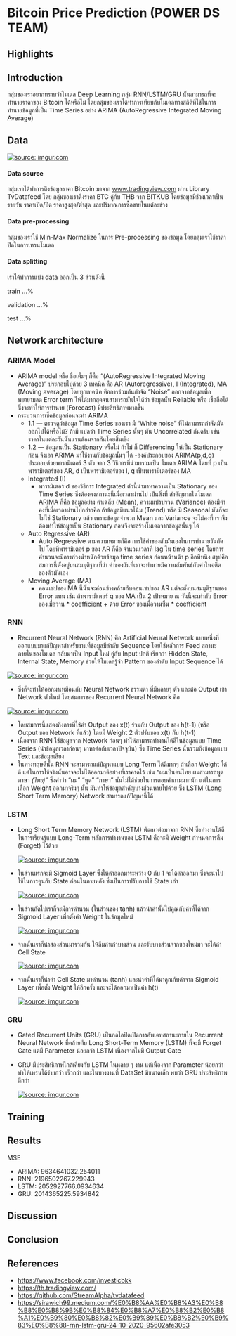 # Bitcoin Price Prediction (POWER DS TEAM)

## Highlights


## Introduction
กลุ่มของเราอยากทราบว่าโมเดล Deep Learning กลุ่ม RNN/LSTM/GRU นั้นสามารถที่จะทำนายราคาของ Bitcoin ได้หรือไม่ โดยกลุ่มของเราได้ทำการเทียบกับโมเดลทางสถิติที่ใช้ในการทำนายข้อมูลที่เป็น Time Series อย่าง ARIMA (AutoRegressive Integrated Moving Average)

## Data
<a href="https://imgur.com/JxzRWgE"><img src="https://i.imgur.com/JxzRWgE.png" title="source: imgur.com" /></a>

#### Data source
กลุ่มเราได้ทำการดึงข้อมูลราคา Bitcoin มาจาก www.tradingview.com ผ่าน Library TvDatafeed
โดย กลุ่มของเราดึงราคา BTC คู่กับ THB จาก BITKUB โดยข้อมูลมีช่วงเวลาเป็นรายวัน ราคาเปิด/ปิด ราคาสูงสุด/ต่ำสุด และปริมาณการซื้อขายในแต่ละช่วง

#### Data pre-processing
กลุ่มของเราใช้ Min-Max Normalize ในการ Pre-processing ของข้อมูล โดยกลุ่มเราใช้ราคาปิดในการเทรนโมเดล

#### Data splitting
เราได้ทำการแบ่ง data ออกเป็น 3 ส่วนดังนี้

train ...%

validation ...%

test ...%

## Network architecture
### ARIMA Model
- ARIMA model หรือ ชื่อเต็มๆ ก็คือ “(AutoRegressive Integrated Moving Average)” ประกอบไปด้วย 3 เทคนิค คือ AR (Autoregressive), I (Integrated), MA (Moving average) โดยทุกเทคนิค คือการร่วมกันกำจัด “Noise” ออกจากข้อมูลเพื่อพยายามลด Error term ให้ได้มากสุดจนสามารถมั่นใจได้ว่า ข้อมูลนั้น Reliable หรือ เชื่อถือได้ ซึ่งจะทำให้การทำนาย (Forecast) มีประสิทธิภาพมากขึ้น
- กระบวนการเช็คข้อมูลก่อนจะทำ ARIMA 
  - 1.1 — ตรวจดูว่าข้อมูล Time Series ของเรา มี “White noise” ที่ไม่สามารถกำจัดมันออกไปได้หรือไม่? ถ้ามี แปลว่า Time Series นั้นๆ มัน Uncorrelated กันครับ เช่น ราคาในแต่ละวันนั้นแรนด้อมจากกันโดยสิ้นเชิง 
  - 1.2 — ข้อมูลนเป็น Stationary หรือไม่ ถ้าไม่ ก็ Differencing ให้เป็น Stationary ก่อน จึงเอา ARIMA มาใช้งานกับข้อมูลนั้นๆ ได้
-องค์ประกอบของ ARIMA(p,d,q) ประกอบด้วยพารามิเตอร์ 3 ตัว จาก 3 วิธีการที่นำมารวมเป็น โมเดล ARIMA โดยที่ p เป็นพารามิเตอร์ของ AR, d เป็นพารามิเตอร์ของ I, q เป็นพารามิเตอร์ของ MA
  - Integrated (I)
    - พารามิเตอร์ d ของวิธีการ Integrated ตัวนี้นำมาหาความเป็น Stationary ของ Time Series ซึ่งต้องคงสถานะนี้เมื่อเวลาผ่านไป เป็นสิ่งที่ สำคัญมากในโมเดล ARIMA ก็คือ ข้อมูลอย่าง ค่าเฉลี่ย (Mean), ความแปรปรวน (Variance) ต้องมีค่าคงที่เมื่อเวลาผ่านไปกล่าวคือ ถ้าข้อมูลมีแนวโน้ม (Trend) หรือ มี Seasonal มันก็จะไม่ใช่ Stationary แล้ว เพราะข้อมูลจำพวก Mean และ Variance จะไม่คงที่ เราจึงต้องทำให้ข้อมูลเป็น Stationary ก่อนจึงจะสร้างโมเดลจากข้อมูลนั้นๆ ได้
  - Auto Regressive (AR)
    - Auto Regressive ตามความหมายก็คือ การใช้ค่าของตัวมันเองในการทำนายวันถัดไป โดยที่พารามิเตอร์ p ของ AR ก็คือ จำนวนเวลาที่ lag ใน time series โดยการคำนวนจะมีการถ่วงน้ำหนักด้วยข้อมูล time series ก่อนหน้าหน้า p อีกทีหนึง สรุปคือ สมการนี้ตั้งอยู่บนสมมุติฐานที่ว่า ค่าของวันที่เราจะทำนายมีความสัมพันธ์กับค่าในอดีตของตัวมันเอง
  - Moving Average (MA)
    - คอนเซปของ MA นี้นั้นจะค่อนข้างคล้ายกับคอนเซปของ AR แต่จะตั้งบนสมมุติฐานของ Error แทน เช่น ถ้าพารามิเตอร์ q ของ MA เป็น 2 เป้าหมาย ณ วันนี้จะเท่ากับ Error ของเมื่อวาน * coefficient + ด้วย Error ของเมื่อวานซืน * coefficient

### RNN
- Recurrent Neural Network (RNN) คือ Artificial Neural Network แบบหนึ่งที่ออกแบบมาแก้ปัญหาสำหรับงานที่ข้อมูลมีลำดับ Sequence โดยใช้หลักการ Feed สถานะภายในของโมเดล กลับมาเป็น Input ใหม่ คู่กับ Input ปกติ เรียกว่า Hidden State, Internal State, Memory ช่วยให้โมเดลรู้จำ Pattern ของลำดับ Input Sequence ได้ 

<a href="https://imgur.com/wR8hPG8"><img src="https://i.imgur.com/wR8hPG8.png" title="source: imgur.com" /></a>
- ซึ่งก็จะทำให้ออกมาเหมือนกับ Neural Network ธรรมดา ที่มีหลายๆ ตัว และต่อ Output เข้า Network ตัวใหม่ โดยสมการของ Recurrent Neural Network คือ

<a href="https://imgur.com/smqLoEZ"><img src="https://i.imgur.com/smqLoEZ.png" title="source: imgur.com" /></a>
- โดยสมการนี้แสดงถึงการที่ใช้ค่า Output ของ x(t) ร่วมกับ Output ของ h(t-1) (หรือ Output ของ Network ที่แล้ว) โดยมี Weight 2 ตัวปรับของ x(t) กับ h(t-1)
- เนื่องจาก RNN ใช้ข้อมูลจาก Network ก่อนๆ ทำให้สามารถทำงานได้ดีในข้อมูลแบบ Time Series (นำข้อมูลเวลาก่อนๆ มาหาต่อกับเวลาปัจจุบัน) ซึ่ง Time Series นั้นรวมถึงข้อมูลแบบ Text และข้อมูลเสียง
- ในทางทฤษดีนั้น RNN จะสามารถแก้ปัญหาแบบ Long Term ได้ดีมากๆ ถ้าเลือก Weight ได้ดี แต่ในการใช้จริงนั้นอาจจะไม่ได้ออกมาดึอย่างที่เราคาดไว้ เช่น “ผมเป็นคนไทย ผมสามารถพูดภาษา _(ไทย)_” ซึ่งคำว่า “ผม” “พูด” “ภาษา” นั้นไม่ได้ช่วยในการตอบคำถามมากนัก แต่ในการเลือก Weight ออกมาจริงๆ นั้น มันทำให้ข้อมูลสำคัญบางส่วนหายไปด้วย ซึ่ง LSTM (Long Short Term Memory) Network สามารถแก้ปัญหานี้ได้

### LSTM
- Long Short Term Memory Network (LSTM) พัฒนาต่อมาจาก RNN ซึ่งทำงานได้ดีในการเรียนรู้แบบ Long-Term หลักการทำงานของ LSTM คือจะมี Weight กำหนดการลืม (Forget) ไว้ด้วย
  
  <a href="https://imgur.com/UDeu9ko"><img src="https://i.imgur.com/UDeu9ko.png" title="source: imgur.com" /></a>
- ในส่วนแรกจะมี Sigmoid Layer ซึ่งให้ค่าออกมาระหว่าง 0 กับ 1 จะได้ค่าออกมา ซึ่งจะนำไปใช้ในการคูนกับ State ก่อนในภายหลัง ซึ่งเป็นการปรับการใช้ State เก่า
  
  <a href="https://imgur.com/sCLFuC3"><img src="https://i.imgur.com/sCLFuC3.png" title="source: imgur.com" /></a>
  
- ในส่วนถัดไปเราก็จะมีการคำนวน (ในส่วนของ tanh) แล้วนำค่านั้นไปคูณกับค่าที่ได้จาก Sigmoid Layer เพื่อตั้งค่า Weight ในข้อมูลใหม่

  <a href="https://imgur.com/POmNkXo"><img src="https://i.imgur.com/POmNkXo.png" title="source: imgur.com" /></a>
  
- จากนั้นเราก็นำสองส่วนมารวมกัน ให้ลืมค่าเก่าบางส่วน และรับบางส่วนจากของใหม่มา จะได้ค่า Cell State

  <a href="https://imgur.com/xS4iw06"><img src="https://i.imgur.com/xS4iw06.png" title="source: imgur.com" /></a>
  
- จากนั้นเราก็นำค่า Cell State มาคำนวน (tanh) และนำค่าที่ได้มาคูณกับค่าจาก Sigmoid Layer เพื่อตั้ง Weight ให้อีกครั้ง และจะได้ออกมาเป็นค่า h(t)

   <a href="https://imgur.com/UPafMvS"><img src="https://i.imgur.com/UPafMvS.png" title="source: imgur.com" /></a>

### GRU
- Gated Recurrent Units (GRU) เป็นกลไลปิดเปิดการอัพเดทสถานะภายใน Recurrent Neural Network ที่คล้ายกับ Long Short-Term Memory (LSTM) ที่จะมี Forget Gate แต่มี Parameter น้อยกว่า LSTM เนื่องจากไม่มี Output Gate
- GRU มีประสิทธิภาพใกล้เคียงกับ LSTM ในหลาย ๆ งาน แต่เนื่องจาก Parameter น้อยกว่าทำให้เทรนได้ง่ายกว่า เร็วกว่า และในบางงานที่ DataSet มีขนาดเล็ก พบว่า GRU ประสิทธิภาพดีกว่า

  <a href="https://imgur.com/n6MHlE4"><img src="https://i.imgur.com/n6MHlE4.png" title="source: imgur.com" /></a>

## Training



## Results

MSE
- ARIMA: 9634641032.254011
- RNN: 2196502267.229943
- LSTM: 2052927766.0934634
- GRU: 2014365225.5934842

## Discussion


## Conclusion


## References
- https://www.facebook.com/investicbkk
- https://th.tradingview.com/
- https://github.com/StreamAlpha/tvdatafeed
- https://sirawich99.medium.com/%E0%B8%AA%E0%B8%A3%E0%B8%B8%E0%B8%9B%E0%B8%84%E0%B8%A7%E0%B8%B2%E0%B8%A1%E0%B9%80%E0%B8%82%E0%B9%89%E0%B8%B2%E0%B9%83%E0%B8%88-rnn-lstm-gru-24-10-2020-95602afe3053
